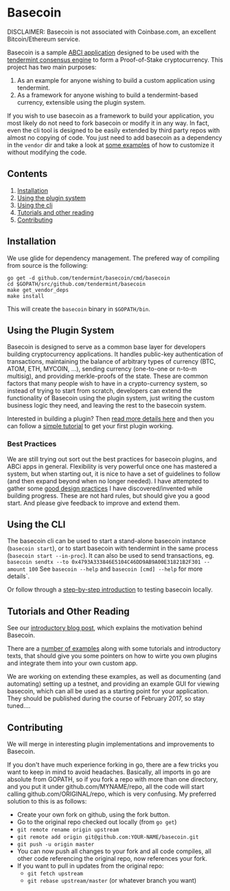# Basecoin

DISCLAIMER: Basecoin is not associated with Coinbase.com, an excellent Bitcoin/Ethereum service.

Basecoin is a sample [ABCI application](https://github.com/tendermint/abci) designed to be used with the [tendermint consensus engine](https://tendermint.com/) to form a Proof-of-Stake cryptocurrency. This project has two main purposes:

  1. As an example for anyone wishing to build a custom application using tendermint.
  2. As a framework for anyone wishing to build a tendermint-based currency, extensible using the plugin system.

If you wish to use basecoin as a framework to build your application, you most likely do not need to fork basecoin or modify it in any way. In fact, even the cli tool is designed to be easily extended by third party repos with almost no copying of code. You just need to add basecoin as a dependency in the `vendor` dir and take a look at [some examples](https://github.com/tendermint/basecoin-examples/blob/master/README.md) of how to customize it without modifying the code.

## Contents

  1. [Installation](#installation)
  1. [Using the plugin system](#using-the-plugin-system)
  1. [Using the cli](#using-the-cli)
  1. [Tutorials and other reading](#tutorials-and-other-reading)
  1. [Contributing](#contributing)

## Installation

We use glide for dependency management.  The prefered way of compiling from source is the following:

```
go get -d github.com/tendermint/basecoin/cmd/basecoin
cd $GOPATH/src/github.com/tendermint/basecoin
make get_vendor_deps
make install
```

This will create the `basecoin` binary in `$GOPATH/bin`.

## Using the Plugin System

Basecoin is designed to serve as a common base layer for developers building cryptocurrency applications.
It handles public-key authentication of transactions, maintaining the balance of arbitrary types of currency (BTC, ATOM, ETH, MYCOIN, ...),
sending currency (one-to-one or n-to-m multisig), and providing merkle-proofs of the state.
These are common factors that many people wish to have in a crypto-currency system,
so instead of trying to start from scratch, developers can extend the functionality of Basecoin using the plugin system, just writing the custom business logic they need, and leaving the rest to the basecoin system.

Interested in building a plugin?  Then [read more details here](./Plugins.md) and then you can follow a [simple tutorial](https://github.com/tendermint/basecoin-examples/blob/master/pluginDev/tutorial.md) to get your first plugin working.

### Best Practices

We are still trying out sort out the best practices for basecoin plugins, and ABCi apps in general.  Flexibility is very powerful once one has mastered a system, but when starting out, it is nice to have a set of guidelines to follow (and then expand beyond when no longer needed). I have attempted to gather some [good design practices](https://github.com/tendermint/basecoin-examples/tree/master/trader#code-design) I have discovered/invented while building progress. These are not hard rules, but should give you a good start.  And please give feedback to improve and extend them.

## Using the CLI

The basecoin cli can be used to start a stand-alone basecoin instance (`basecoin start`),
or to start basecoin with tendermint in the same process (`basecoin start --in-proc`).
It can also be used to send transactions, eg. `basecoin sendtx --to 0x4793A333846E5104C46DD9AB9A00E31821B2F301 --amount 100`
See `basecoin --help` and `basecoin [cmd] --help` for more details`.

Or follow through a [step-by-step introduction](https://github.com/tendermint/basecoin-examples/blob/master/tutorial.md) to testing basecoin locally.

## Tutorials and Other Reading

See our [introductory blog post](https://cosmos.network/blog/cosmos-creating-interoperable-blockchains-part-1), which explains the motivation behind Basecoin.

There are a [number of examples](https://github.com/tendermint/basecoin-examples/blob/master/README.md) along with some tutorials and introductory texts, that should give you some pointers on how to wirte you own plugins and integrate them into your own custom app.

We are working on extending these examples, as well as documenting (and automating) setting up a testnet, and providing an example GUI for viewing basecoin, which can all be used as a starting point for your application. They should be published during the course of February 2017, so stay tuned....

## Contributing

We will merge in interesting plugin implementations and improvements to Basecoin.

If you don't have much experience forking in go, there are a few tricks you want to keep in mind to avoid headaches. Basically, all imports in go are absolute from GOPATH, so if you fork a repo with more than one directory, and you put it under github.com/MYNAME/repo, all the code will start calling github.com/ORIGINAL/repo, which is very confusing.  My preferred solution to this is as follows:

  * Create your own fork on github, using the fork button.
  * Go to the original repo checked out locally (from `go get`)
  * `git remote rename origin upstream`
  * `git remote add origin git@github.com:YOUR-NAME/basecoin.git`
  * `git push -u origin master`
  * You can now push all changes to your fork and all code compiles, all other code referencing the original repo, now references your fork.
  * If you want to pull in updates from the original repo:
    * `git fetch upstream`
    * `git rebase upstream/master` (or whatever branch you want)
